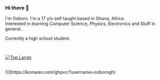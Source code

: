 ### Hi there 👋

I'm Osborn. I'm a 17 y/o self taught based in Ghana, Africa.      
Interested in learning Computer Science, Physics, Electronics and Stuff in general.

Currently a high school student.

<br>

[![Top Langs](https://github-readme-stats.vercel.app/api/top-langs/?username=osborngh&layout=compact)](https://github.com/osborngh/github-readme-stats)

<br>
![](https://komarev.com/ghpvc/?username=osborngh)
